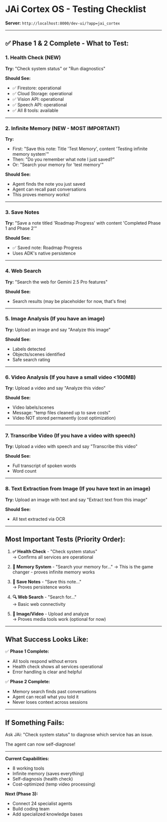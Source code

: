 # JAi Cortex OS - Testing Checklist

**Server:** `http://localhost:8000/dev-ui/?app=jai_cortex`

---

## ✅ **Phase 1 & 2 Complete - What to Test:**

### **1. Health Check (NEW)**
**Try:** "Check system status" or "Run diagnostics"

**Should See:**
- ✅ Firestore: operational
- ✅ Cloud Storage: operational  
- ✅ Vision API: operational
- ✅ Speech API: operational
- ✅ All 8 tools: available

---

### **2. Infinite Memory (NEW - MOST IMPORTANT)**
**Try:** 
- First: "Save this note: Title 'Test Memory', content 'Testing infinite memory system'"
- Then: "Do you remember what note I just saved?"
- Or: "Search your memory for 'test memory'"

**Should See:**
- Agent finds the note you just saved
- Agent can recall past conversations
- This proves memory works!

---

### **3. Save Notes**
**Try:** "Save a note titled 'Roadmap Progress' with content 'Completed Phase 1 and Phase 2'"

**Should See:**
- ✅ Saved note: Roadmap Progress
- Uses ADK's native persistence

---

### **4. Web Search**
**Try:** "Search the web for Gemini 2.5 Pro features"

**Should See:**
- Search results (may be placeholder for now, that's fine)

---

### **5. Image Analysis (If you have an image)**
**Try:** Upload an image and say "Analyze this image"

**Should See:**
- Labels detected
- Objects/scenes identified
- Safe search rating

---

### **6. Video Analysis (If you have a small video <100MB)**
**Try:** Upload a video and say "Analyze this video"

**Should See:**
- Video labels/scenes
- Message: "temp files cleaned up to save costs"
- Video NOT stored permanently (cost optimization)

---

### **7. Transcribe Video (If you have a video with speech)**
**Try:** Upload a video with speech and say "Transcribe this video"

**Should See:**
- Full transcript of spoken words
- Word count

---

### **8. Text Extraction from Image (If you have text in an image)**
**Try:** Upload an image with text and say "Extract text from this image"

**Should See:**
- All text extracted via OCR

---

## **Most Important Tests (Priority Order):**

1. **✅ Health Check** - "Check system status"  
   → Confirms all services are operational

2. **🧠 Memory System** - "Search your memory for..." 
   → This is the game changer - proves infinite memory works

3. **💾 Save Notes** - "Save this note..."  
   → Proves persistence works

4. **🔍 Web Search** - "Search for..."  
   → Basic web connectivity

5. **📸 Image/Video** - Upload and analyze  
   → Proves media tools work (optional for now)

---

## **What Success Looks Like:**

✅ **Phase 1 Complete:**
- All tools respond without errors
- Health check shows all services operational
- Error handling is clear and helpful

✅ **Phase 2 Complete:**
- Memory search finds past conversations
- Agent can recall what you told it
- Never loses context across sessions

---

## **If Something Fails:**

Ask JAi: "Check system status" to diagnose which service has an issue.

The agent can now self-diagnose!

---

**Current Capabilities:**
- 8 working tools
- Infinite memory (saves everything)
- Self-diagnosis (health check)
- Cost-optimized (temp video processing)

**Next (Phase 3):**
- Connect 24 specialist agents
- Build coding team
- Add specialized knowledge bases

